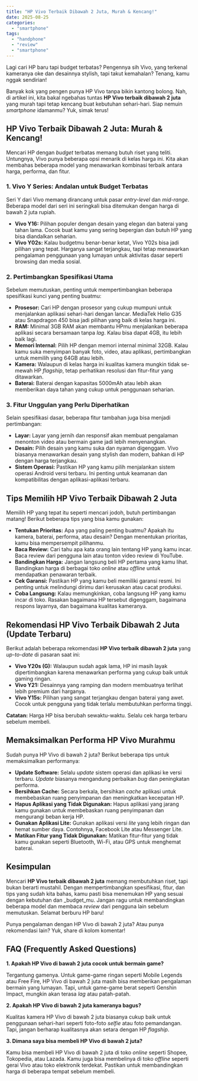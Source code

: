 ```yaml
---
title: "HP Vivo Terbaik Dibawah 2 Juta, Murah & Kencang!"
date: 2025-08-25
categories: 
  - "smartphone"
tags: 
  - "handphone"
  - "review"
  - "smartphone"
---
```


Lagi cari HP baru tapi budget terbatas? Pengennya sih Vivo, yang terkenal kameranya oke dan desainnya stylish, tapi takut kemahalan? Tenang, kamu nggak sendirian!

Banyak kok yang pengen punya HP Vivo tanpa bikin kantong bolong. Nah, di artikel ini, kita bakal ngebahas tuntas **HP Vivo terbaik dibawah 2 juta** yang murah tapi tetap kencang buat kebutuhan sehari-hari. Siap nemuin _smartphone_ idamanmu? Yuk, simak terus!

## HP Vivo Terbaik Dibawah 2 Juta: Murah & Kencang!

Mencari HP dengan _budget_ terbatas memang butuh riset yang teliti. Untungnya, Vivo punya beberapa opsi menarik di kelas harga ini. Kita akan membahas beberapa model yang menawarkan kombinasi terbaik antara harga, performa, dan fitur.

### 1\. Vivo Y Series: Andalan untuk Budget Terbatas

Seri Y dari Vivo memang dirancang untuk pasar _entry-level_ dan _mid-range_. Beberapa model dari seri ini seringkali bisa ditemukan dengan harga di bawah 2 juta rupiah.

- **Vivo Y16:** Pilihan populer dengan desain yang elegan dan baterai yang tahan lama. Cocok buat kamu yang sering bepergian dan butuh HP yang bisa diandalkan seharian.
- **Vivo Y02s:** Kalau budgetmu benar-benar ketat, Vivo Y02s bisa jadi pilihan yang tepat. Harganya sangat terjangkau, tapi tetap menawarkan pengalaman penggunaan yang lumayan untuk aktivitas dasar seperti browsing dan media sosial.

### 2\. Pertimbangkan Spesifikasi Utama

Sebelum memutuskan, penting untuk mempertimbangkan beberapa spesifikasi kunci yang penting buatmu:

- **Prosesor:** Cari HP dengan prosesor yang cukup mumpuni untuk menjalankan aplikasi sehari-hari dengan lancar. MediaTek Helio G35 atau Snapdragon 450 bisa jadi pilihan yang baik di kelas harga ini.
- **RAM:** Minimal 3GB RAM akan membantu HPmu menjalankan beberapa aplikasi secara bersamaan tanpa _lag_. Kalau bisa dapat 4GB, itu lebih baik lagi.
- **Memori Internal:** Pilih HP dengan memori internal minimal 32GB. Kalau kamu suka menyimpan banyak foto, video, atau aplikasi, pertimbangkan untuk memilih yang 64GB atau lebih.
- **Kamera:** Walaupun di kelas harga ini kualitas kamera mungkin tidak se-mewah HP _flagship_, tetap perhatikan resolusi dan fitur-fitur yang ditawarkan.
- **Baterai:** Baterai dengan kapasitas 5000mAh atau lebih akan memberikan daya tahan yang cukup untuk penggunaan seharian.

### 3\. Fitur Unggulan yang Perlu Diperhatikan

Selain spesifikasi dasar, beberapa fitur tambahan juga bisa menjadi pertimbangan:

- **Layar:** Layar yang jernih dan responsif akan membuat pengalaman menonton video atau bermain game jadi lebih menyenangkan.
- **Desain:** Pilih desain yang kamu suka dan nyaman digenggam. Vivo biasanya menawarkan desain yang stylish dan modern, bahkan di HP dengan harga terjangkau.
- **Sistem Operasi:** Pastikan HP yang kamu pilih menjalankan sistem operasi Android versi terbaru. Ini penting untuk keamanan dan kompatibilitas dengan aplikasi-aplikasi terbaru.

## Tips Memilih HP Vivo Terbaik Dibawah 2 Juta

Memilih HP yang tepat itu seperti mencari jodoh, butuh pertimbangan matang! Berikut beberapa tips yang bisa kamu gunakan:

- **Tentukan Prioritas:** Apa yang paling penting buatmu? Apakah itu kamera, baterai, performa, atau desain? Dengan menentukan prioritas, kamu bisa mempersempit pilihanmu.
- **Baca Review:** Cari tahu apa kata orang lain tentang HP yang kamu incar. Baca review dari pengguna lain atau tonton video review di YouTube.
- **Bandingkan Harga:** Jangan langsung beli HP pertama yang kamu lihat. Bandingkan harga di berbagai toko _online_ atau _offline_ untuk mendapatkan penawaran terbaik.
- **Cek Garansi:** Pastikan HP yang kamu beli memiliki garansi resmi. Ini penting untuk melindungi dirimu dari kerusakan atau cacat produksi.
- **Coba Langsung:** Kalau memungkinkan, coba langsung HP yang kamu incar di toko. Rasakan bagaimana HP tersebut digenggam, bagaimana respons layarnya, dan bagaimana kualitas kameranya.

## Rekomendasi HP Vivo Terbaik Dibawah 2 Juta (Update Terbaru)

Berikut adalah beberapa rekomendasi **HP Vivo terbaik dibawah 2 juta** yang _up-to-date_ di pasaran saat ini:

- **Vivo Y20s (G):** Walaupun sudah agak lama, HP ini masih layak dipertimbangkan karena menawarkan performa yang cukup baik untuk gaming ringan.
- **Vivo Y21:** Desainnya yang ramping dan modern membuatnya terlihat lebih premium dari harganya.
- **Vivo Y15s:** Pilihan yang sangat terjangkau dengan baterai yang awet. Cocok untuk pengguna yang tidak terlalu membutuhkan performa tinggi.

**Catatan:** Harga HP bisa berubah sewaktu-waktu. Selalu cek harga terbaru sebelum membeli.

## Memaksimalkan Performa HP Vivo Murahmu

Sudah punya HP Vivo di bawah 2 juta? Berikut beberapa tips untuk memaksimalkan performanya:

- **Update Software:** Selalu _update_ sistem operasi dan aplikasi ke versi terbaru. _Update_ biasanya mengandung perbaikan _bug_ dan peningkatan performa.
- **Bersihkan Cache:** Secara berkala, bersihkan _cache_ aplikasi untuk membebaskan ruang penyimpanan dan meningkatkan kecepatan HP.
- **Hapus Aplikasi yang Tidak Digunakan:** Hapus aplikasi yang jarang kamu gunakan untuk membebaskan ruang penyimpanan dan mengurangi beban kerja HP.
- **Gunakan Aplikasi Lite:** Gunakan aplikasi versi _lite_ yang lebih ringan dan hemat sumber daya. Contohnya, Facebook Lite atau Messenger Lite.
- **Matikan Fitur yang Tidak Digunakan:** Matikan fitur-fitur yang tidak kamu gunakan seperti Bluetooth, Wi-Fi, atau GPS untuk menghemat baterai.

## Kesimpulan

Mencari **HP Vivo terbaik dibawah 2 juta** memang membutuhkan riset, tapi bukan berarti mustahil. Dengan mempertimbangkan spesifikasi, fitur, dan tips yang sudah kita bahas, kamu pasti bisa menemukan HP yang sesuai dengan kebutuhan dan _budget_mu. Jangan ragu untuk membandingkan beberapa model dan membaca _review_ dari pengguna lain sebelum memutuskan. Selamat berburu HP baru!

Punya pengalaman dengan HP Vivo di bawah 2 juta? Atau punya rekomendasi lain? Yuk, share di kolom komentar!

## FAQ (Frequently Asked Questions)

**1\. Apakah HP Vivo di bawah 2 juta cocok untuk bermain game?**

Tergantung gamenya. Untuk game-game ringan seperti Mobile Legends atau Free Fire, HP Vivo di bawah 2 juta masih bisa memberikan pengalaman bermain yang lumayan. Tapi, untuk game-game berat seperti Genshin Impact, mungkin akan terasa _lag_ atau patah-patah.

**2\. Apakah HP Vivo di bawah 2 juta kameranya bagus?**

Kualitas kamera HP Vivo di bawah 2 juta biasanya cukup baik untuk penggunaan sehari-hari seperti foto-foto _selfie_ atau foto pemandangan. Tapi, jangan berharap kualitasnya akan setara dengan HP _flagship_.

**3\. Dimana saya bisa membeli HP Vivo di bawah 2 juta?**

Kamu bisa membeli HP Vivo di bawah 2 juta di toko _online_ seperti Shopee, Tokopedia, atau Lazada. Kamu juga bisa membelinya di toko _offline_ seperti gerai Vivo atau toko elektronik terdekat. Pastikan untuk membandingkan harga di beberapa tempat sebelum membeli.
